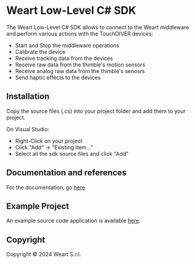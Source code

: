 # Weart Low-Level C# SDK

The Weart Low-Level C# SDK  allows to connect to the Weart middleware and perform various actions with the TouchDIVER devices:
* Start and Stop the middleware operations
* Calibrate the device
* Receive tracking data from the devices
* Receive raw data from the thimble's motion sensors 
* Receive analog raw data from the thimble's senosrs
* Send haptic effects to the devices

## Installation

Copy the source files (.cs) into your project folder and add them to your project.

On Visual Studio:
* Right-Click on your project
* Click "Add" -> "Existing Item..."
* Select all the sdk source files and click "Add"

## Documentation and references
For the documentation, go [here](https://weart.it/developer-guide/)

## Example Project
An example source code application is available [here](https://github.com/WEARTHaptics/WEART-SDK-CSharp-Example).

## Copyright

Copyright &copy; 2024 Weart S.r.l.